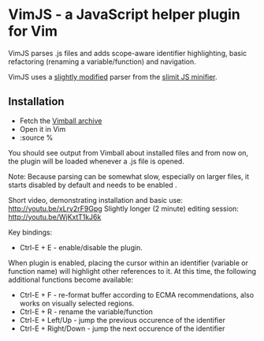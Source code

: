 # VimJS - a JavaScript helper plugin for Vim

VimJS parses .js files and adds scope-aware identifier highlighting, basic refactoring (renaming a variable/function) and navigation.

VimJS uses a [slightly modified](https://github.com/rojer/slimit) parser from the [slimit JS minifier](https://github.com/rspivak/slimit).

## Installation

* Fetch the [Vimball archive](https://raw.githubusercontent.com/rojer/vimjs/master/vimjs.vmb)
* Open it in Vim
* :source %

You should see output from Vimball about installed files and from now on, the plugin will be loaded whenever a .js file is opened.

Note: Because parsing can be somewhat slow, especially on larger files, it starts disabled by default and needs to be enabled .

Short video, demonstrating installation and basic use: http://youtu.be/xLrv2rF9Gpg
Slightly longer (2 minute) editing session: http://youtu.be/WjKxtT1kJ6k

Key bindings:

* Ctrl-E + E - enable/disable the plugin.

When plugin is enabled, placing the cursor within an identifier (variable or function name) will highlight other references to it.
At this time, the following additional functions become available:

* Ctrl-E + F          - re-format buffer according to ECMA recommendations, also works on visually selected regions. 
* Ctrl-E + R          - rename the variable/function
* Ctrl-E + Left/Up    - jump the previous occurence of the identifier
* Ctrl-E + Right/Down - jump the next occurence of the identifier
